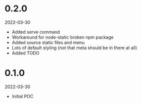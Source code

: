 # 0.2.0
2022-03-30
- Added serve command
- Workaround for node-static broken npm package
- Added source static files and menu
- Lots of default styling (not that meta should be in there at all)
- Added TODO


# 0.1.0
2022-03-30
- Initial POC